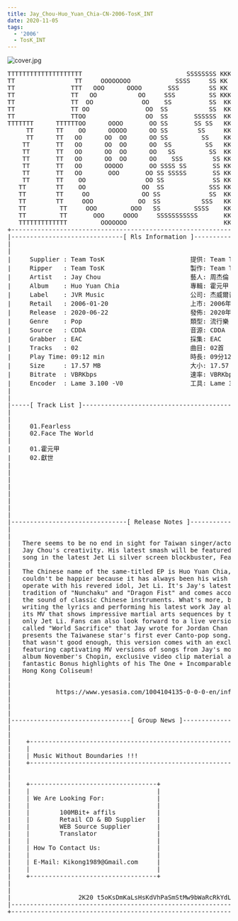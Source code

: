 ```yaml
---
title: Jay_Chou-Huo_Yuan_Chia-CN-2006-TosK_INT
date: 2020-11-05
tags:
  - '2006'
  - TosK_INT
---
```


![cover.jpg](https://goindex.65style.workers.dev/1:/Jay_Chou-Huo_Yuan_Chia-CN-2006-TosK_INT/00-jay_chou-huo_yuan_chia-cn-2006-proof-tosk.jpg)


<retrotxt v-slot>
<pre class="has-text-plain text-1x font-ibm_vga_8x16">TTTTTTTTTTTTTTTTTTTT                            SSSSSSSS KKKKKKKK  KKKKKKKKKKKKKK
TT                TT     OOOOOOOO            SSSS     SS KK   KKK  KKKK        KK
TT               TTT   OOO      OOOO       SSS        SS KK    KKK  KKK        KK
TT               TT   OO           OO     SSS         SS KKK      KKKK        KK
TT               TT  OO             OO    SS          SS  KK       KK        KK
TT               TT OO               OO  SS           SS  KK                KK
TT               TTOO                OO  SS       SSSSSS  KK                KK
TTTTTTT      TTTTTTOO      OOOO       OO SS       SS SS   KK               KK
     TT      TT    OO      OOOOO      OO SS        SS     KK              KK
     TT      TT   OO      OO  OO      OO SS         SS    KK              KK
    TT       TT   OO      OO  OO      OO  SS         SS   KK               KK
    TT       TT   OO      OO  OO      OO   SS         SS  KK                KK
    TT       TT   OO      OO  OO      OO    SSS        SS KK                 KK
    TT       TT   OO      OOOOO       OO SSSS SS       SS KK                  KK
    TT       TT   OO       OOO       OO SS SSSSS       SS KK                   KK
    TT       TT    OO                OO SS             SS KK       KK           KK
   TT        TT    OO               OO  SS            SSS KK      KKKK         KK
   TT        TT     OO              OO SS             SS  KK      KK KK       KK
   TT        TT     OOO            OO  SS           SSS   KK      KK  KK    KKK
   TT         TT     OOO         OOO   SS         SSSS    KK       KK  KK  KKK
   TT         TT       OOO     OOOO     SSSSSSSSSSS       KK KKKKKKKK  KK KKK
   TTTTTTTTTTTTT         OOOOOOO                          KKKK          KKKK
+------------------------------------------------------------------------------+
|------------------------------[ Rls Information ]-----------------------------|
|                                                                              |
|                                                                              |
|     Supplier : Team TosK                       提供: Team TosK               |
|     Ripper   : Team TosK                       製作: Team TosK               |
|     Artist   : Jay Chou                        藝人: 周杰倫                  |
|     Album    : Huo Yuan Chia                   專輯: 霍元甲                  |
|     Label    : JVR Music                       公司: 杰威爾音樂              |
|     Retail   : 2006-01-20                      上市: 2006年01月20日          |
|     Release  : 2020-06-22                      發佈: 2020年06月22日          |
|     Genre    : Pop                             類型: 流行樂                  |
|     Source   : CDDA                            音源: CDDA                    |
|     Grabber  : EAC                             採集: EAC                     |
|     Tracks   : 02                              曲目: 02首                    |
|     Play Time: 09:12 min                       時長: 09分12秒                |
|     Size     : 17.57 MB                        大小: 17.57 MB                |
|     Bitrate  : VBRKbps                         速率: VBRKbps                 |
|     Encoder  : Lame 3.100 -V0                  工具: Lame 3.100 -V0          |
|                                                                              |
|                                                                              |
|-----[ Track List ]-----------------------------------------------------------|
|                                                                              |
|                                                                              |
|     01.Fearless                                            [04:38]           |
|     02.Face The World                                      [04:34]           |
|                                                            -------           |
|     01.霍元甲                                              [04:38]           |
|     02.獻世                                                [04:34]           |
|                                                            -------           |
|                                                             09:12 min        |
|                                                             17.57 MB         |
|                                                                              |
|                                                                              |
|                                                                              |
|                                                                              |
|                                                                              |
|-------------------------------[ Release Notes ]------------------------------|
|                                                                              |
|                                                                              |
|   There seems to be no end in sight for Taiwan singer/actor/superstar        |
|   Jay Chou's creativity. His latest smash will be featured as theme          |
|   song in the latest Jet Li silver screen blockbuster, Fearless.             |
|                                                                              |
|   The Chinese name of the same-titled EP is Huo Yuan Chia, and Jay           |
|   couldn't be happier because it has always been his wish to co-             |
|   operate with his revered idol, Jet Li. It's Jay's latest song in the       |
|   tradition of "Nunchaku" and "Dragon Fist" and comes accompanied by         |
|   the sound of classic Chinese instruments. What's more, besides             |
|   writing the lyrics and performing his latest work Jay also directed        |
|   its MV that shows impressive martial arts sequences by the one and         |
|   only Jet Li. Fans can also look forward to a live version song             |
|   called "World Sacrifice" that Jay wrote for Jordan Chan and which          |
|   presents the Taiwanese star's first ever Canto-pop song. As if all         |
|   that wasn't good enough, this version comes with an exclusive DVD          |
|   featuring captivating MV versions of songs from Jay's most recent          |
|   album November's Chopin, exclusive video clip material as well as          |
|   fantastic Bonus highlights of his The One + Incomparable tour at the       |
|   Hong Kong Coliseum!                                                        |
|                                                                              |
|                                                                              |
|            https://www.yesasia.com/1004104135-0-0-0-en/info.html             |
|                                                                              |
|                                                                              |
|                                                                              |
|--------------------------------[ Group News ]--------------------------------|
|                                                                              |
|                                                                              |
|    +--------------------------------------------------------------------+    |
|    |                                                                    |    |
|    | Music Without Boundaries !!!                                       |    |
|    +--------------------------------------------------------------------+    |
|                                                                              |
|                                                                              |
|    +----------------------------------+                                      |
|    |                                  |                                      |
|    | We Are Looking For:              |                                      |
|    |                                  |                                      |
|    |        100MBit+ affils           |                                      |
|    |        Retail CD &amp; BD Supplier   |                                      |
|    |        WEB Source Supplier       |                                      |
|    |        Translator                |                                      |
|    |                                  |                                      |
|    | How To Contact Us:               |                                      |
|    |                                  |                                      |
|    | E-Mail: Kikong1989@Gmail.com     |                                      |
|    |                                  |                    RlS No. 1831      |
|    +----------------------------------+                                      |
|                                                                              |
|                                                                              |
|                  2K20 t5oKsDmKaLsHsKdVhPaSmStMw9bWaRcRkYdL                   |
|------------------------------------------------------------------------------|
+------------------------------------------------------------------------------+
<span class="dos-cursor">_</span></pre>
</retrotxt>

<a-player 
    :options="{
        audio: [
          {
            name: '獻世',
            artist: '周杰倫',
            url: 'https://goindex.65style.workers.dev/1:/Jay_Chou-Huo_Yuan_Chia-CN-2006-TosK_INT/02-jay_chou-face_the_world-tosk.mp3',
            cover: 'https://goindex.65style.workers.dev/1:/Jay_Chou-Huo_Yuan_Chia-CN-2006-TosK_INT/00-jay_chou-huo_yuan_chia-cn-2006-proof-tosk.jpg',
            theme: '#ebd0c2'
          },
        ]
    }"
/>


<download url="https://www32.zippyshare.com/v/aXEPFwjZ/file.html"/>


